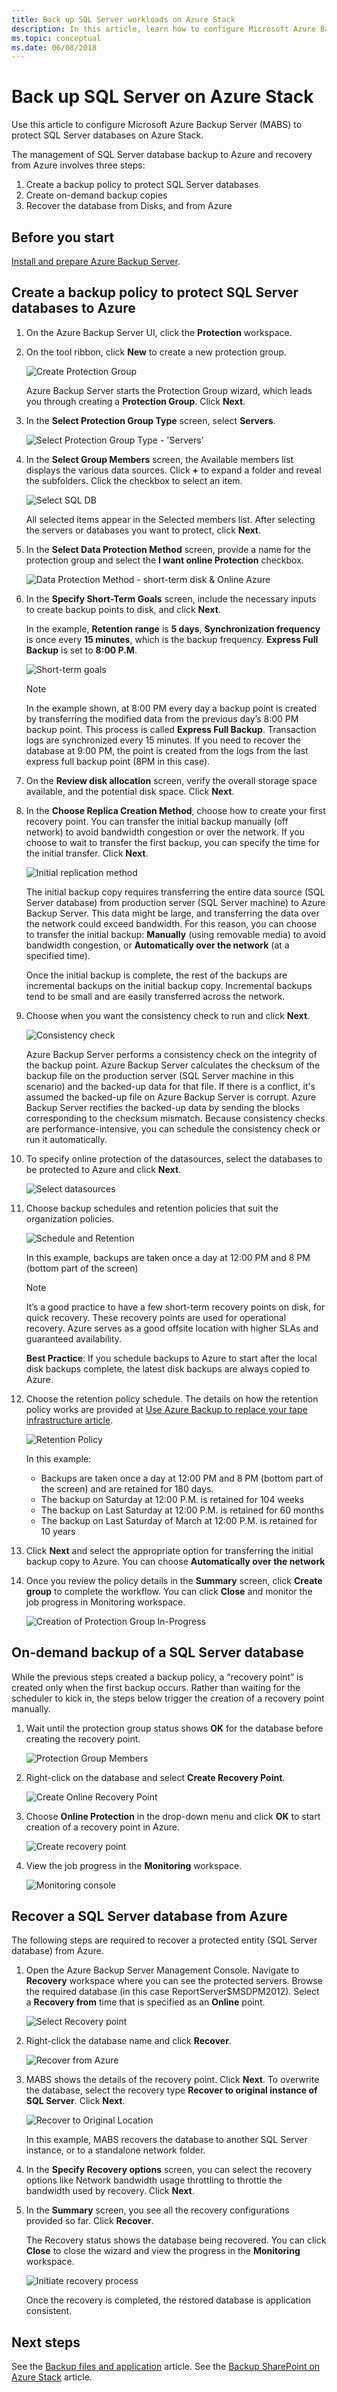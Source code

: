 ```yaml
---
title: Back up SQL Server workloads on Azure Stack
description: In this article, learn how to configure Microsoft Azure Backup Server (MABS) to protect SQL Server databases on Azure Stack.
ms.topic: conceptual
ms.date: 06/08/2018
---
```

# Back up SQL Server on Azure Stack

Use this article to configure Microsoft Azure Backup Server (MABS) to protect SQL Server databases on Azure Stack.

The management of SQL Server database backup to Azure and recovery from Azure involves three steps:

1. Create a backup policy to protect SQL Server databases
2. Create on-demand backup copies
3. Recover the database from Disks, and from Azure

## Before you start

[Install and prepare Azure Backup Server](backup-mabs-install-azure-stack.md).

## Create a backup policy to protect SQL Server databases to Azure

1. On the Azure Backup Server UI, click the **Protection** workspace.

2. On the tool ribbon, click **New** to create a new protection group.

    ![Create Protection Group](./media/backup-azure-backup-sql/protection-group.png)

    Azure Backup Server starts the Protection Group wizard, which leads you through creating a **Protection Group**. Click **Next**.

3. In the **Select Protection Group Type** screen, select **Servers**.

    ![Select Protection Group Type - 'Servers'](./media/backup-azure-backup-sql/pg-servers.png)

4. In the **Select Group Members** screen, the Available members list displays the various data sources. Click **+** to expand a folder and reveal the subfolders. Click the checkbox to select an item.

    ![Select SQL DB](./media/backup-azure-backup-sql/pg-databases.png)

    All selected items appear in the Selected members list. After selecting the servers or databases you want to protect, click **Next**.

5. In the **Select Data Protection Method** screen, provide a name for the protection group and select the **I want online Protection** checkbox.

    ![Data Protection Method - short-term disk & Online Azure](./media/backup-azure-backup-sql/pg-name.png)

6. In the **Specify Short-Term Goals** screen, include the necessary inputs to create backup points to disk, and click **Next**.

    In the example, **Retention range** is **5 days**, **Synchronization frequency** is once every **15 minutes**, which is the backup frequency. **Express Full Backup** is set to **8:00 P.M**.

    ![Short-term goals](./media/backup-azure-backup-sql/pg-shortterm.png)

   > [!NOTE]
   > In the example shown, at 8:00 PM every day a backup point is created by transferring the modified data from the previous day’s 8:00 PM backup point. This process is called **Express Full Backup**. Transaction logs are synchronized every 15 minutes. If you need to recover the database at 9:00 PM, the point is created from the logs from the last express full backup point (8PM in this case).
   >
   >

7. On the **Review disk allocation** screen, verify the overall storage space available, and the potential disk space. Click **Next**.

8. In the **Choose Replica Creation Method**, choose how to create your first recovery point. You can transfer the initial backup manually (off network) to avoid bandwidth congestion or over the network. If you choose to wait to transfer the first backup, you can specify the time for the initial transfer. Click **Next**.

    ![Initial replication method](./media/backup-azure-backup-sql/pg-manual.png)

    The initial backup copy requires transferring the entire data source (SQL Server database) from production server (SQL Server machine) to Azure Backup Server. This data might be large, and transferring the data over the network could exceed bandwidth. For this reason, you can choose to transfer the initial backup: **Manually** (using removable media) to avoid bandwidth congestion, or **Automatically over the network** (at a specified time).

    Once the initial backup is complete, the rest of the backups are incremental backups on the initial backup copy. Incremental backups tend to be small and are easily transferred across the network.

9. Choose when you want the consistency check to run and click **Next**.

    ![Consistency check](./media/backup-azure-backup-sql/pg-consistent.png)

    Azure Backup Server performs a consistency check on the integrity of the backup point. Azure Backup Server calculates the checksum of the backup file on the production server (SQL Server machine in this scenario) and the backed-up data for that file. If there is a conflict, it's assumed the backed-up file on Azure Backup Server is corrupt. Azure Backup Server rectifies the backed-up data by sending the blocks corresponding to the checksum mismatch. Because consistency checks are performance-intensive, you can schedule the consistency check or run it automatically.

10. To specify online protection of the datasources, select the databases to be protected to Azure and click **Next**.

    ![Select datasources](./media/backup-azure-backup-sql/pg-sqldatabases.png)

11. Choose backup schedules and retention policies that suit the organization policies.

    ![Schedule and Retention](./media/backup-azure-backup-sql/pg-schedule.png)

    In this example, backups are taken once a day at 12:00 PM and 8 PM (bottom part of the screen)

    > [!NOTE]
    > It’s a good practice to have a few short-term recovery points on disk, for quick recovery. These recovery points are used for operational recovery. Azure serves as a good offsite location with higher SLAs and guaranteed availability.
    >
    >

    **Best Practice**: If you schedule backups to Azure to start after the local disk backups complete, the latest disk backups are always copied to Azure.

12. Choose the retention policy schedule. The details on how the retention policy works are provided at [Use Azure Backup to replace your tape infrastructure article](backup-azure-backup-cloud-as-tape.md).

    ![Retention Policy](./media/backup-azure-backup-sql/pg-retentionschedule.png)

    In this example:

    * Backups are taken once a day at 12:00 PM and 8 PM (bottom part of the screen) and are retained for 180 days.
    * The backup on Saturday at 12:00 P.M. is retained for 104 weeks
    * The backup on Last Saturday at 12:00 P.M. is retained for 60 months
    * The backup on Last Saturday of March at 12:00 P.M. is retained for 10 years
13. Click **Next** and select the appropriate option for transferring the initial backup copy to Azure. You can choose **Automatically over the network**

14. Once you review the policy details in the **Summary** screen, click **Create group** to complete the workflow. You can click **Close** and monitor the job progress in Monitoring workspace.

    ![Creation of Protection Group In-Progress](./media/backup-azure-backup-sql/pg-summary.png)

## On-demand backup of a SQL Server database

While the previous steps created a backup policy, a “recovery point” is created only when the first backup occurs. Rather than waiting for the scheduler to kick in, the steps below trigger the creation of a recovery point manually.

1. Wait until the protection group status shows **OK** for the database before creating the recovery point.

    ![Protection Group Members](./media/backup-azure-backup-sql/sqlbackup-recoverypoint.png)
2. Right-click on the database and select **Create Recovery Point**.

    ![Create Online Recovery Point](./media/backup-azure-backup-sql/sqlbackup-createrp.png)
3. Choose **Online Protection** in the drop-down menu and click **OK** to start creation of a recovery point in Azure.

    ![Create recovery point](./media/backup-azure-backup-sql/sqlbackup-azure.png)
4. View the job progress in the **Monitoring** workspace.

    ![Monitoring console](./media/backup-azure-backup-sql/sqlbackup-monitoring.png)

## Recover a SQL Server database from Azure

The following steps are required to recover a protected entity (SQL Server database) from Azure.

1. Open the Azure Backup Server Management Console. Navigate to **Recovery** workspace where you can see the protected servers. Browse the required database (in this case ReportServer$MSDPM2012). Select a **Recovery from** time that is specified as an **Online** point.

    ![Select Recovery point](./media/backup-azure-backup-sql/sqlbackup-restorepoint.png)
2. Right-click the database name and click **Recover**.

    ![Recover from Azure](./media/backup-azure-backup-sql/sqlbackup-recover.png)
3. MABS shows the details of the recovery point. Click **Next**. To overwrite the database, select the recovery type **Recover to original instance of SQL Server**. Click **Next**.

    ![Recover to Original Location](./media/backup-azure-backup-sql/sqlbackup-recoveroriginal.png)

    In this example, MABS recovers the database to another SQL Server instance, or to a standalone network folder.

4. In the **Specify Recovery options** screen, you can select the recovery options like Network bandwidth usage throttling to throttle the bandwidth used by recovery. Click **Next**.

5. In the **Summary** screen, you see all the recovery configurations provided so far. Click **Recover**.

    The Recovery status shows the database being recovered. You can click **Close** to close the wizard and view the progress in the **Monitoring** workspace.

    ![Initiate recovery process](./media/backup-azure-backup-sql/sqlbackup-recoverying.png)

    Once the recovery is completed, the restored database is application consistent.

## Next steps

See the [Backup files and application](backup-mabs-files-applications-azure-stack.md) article.
See the [Backup SharePoint on Azure Stack](backup-mabs-sharepoint-azure-stack.md) article.
